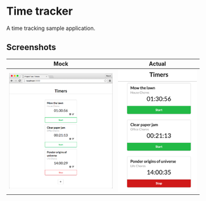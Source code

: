 # Time tracker

A time tracking sample application.

## Screenshots

|                    Mock                    |                     Actual                     |
|:------------------------------------------:|:----------------------------------------------:|
| ![Mock screenshot](./docs/timers-mock.png) | ![Actual screenshot](./docs/timers-actual.png) |
